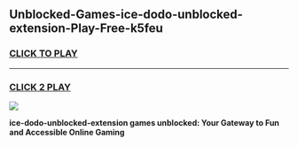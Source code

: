 
## Unblocked-Games-ice-dodo-unblocked-extension-Play-Free-k5feu
<h3>
<a href="https://premium76.site?title=ice-dodo-unblocked-extension&ref=18A">CLICK TO PLAY</a></h3>
<hr>

<h3>
<a href="https://premium76.site?title=ice-dodo-unblocked-extension&ref=18A">CLICK 2 PLAY</a>
  
</h3>

<a href="https://premium76.site?title=ice-dodo-unblocked-extension&ref=18A"><img src="https://clearcache.store/games.png"></a>


**ice-dodo-unblocked-extension games unblocked: Your Gateway to Fun and Accessible Online Gaming**
